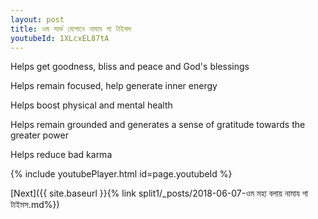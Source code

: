 ```yaml
---
layout: post
title: ওম সার্ভ যোগানে নামায গা টাইমস
youtubeId: 1XLcxEL87tA
---
```

 
 
Helps get goodness, bliss and peace and God's blessings
 
Helps remain focused, help generate inner energy 
 
Helps boost physical and mental health 
 
Helps remain grounded and generates a sense of gratitude towards the greater power 
 
Helps reduce bad karma
 
 
 
 


{% include youtubePlayer.html id=page.youtubeId %}
 
[Next]({{ site.baseurl }}{% link  split1/_posts/2018-06-07-ওম মহা বলায় নামায গা টাইমস.md%})
 
